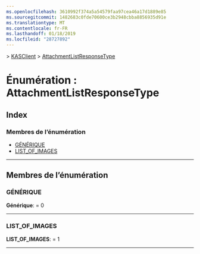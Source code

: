 ```yaml
---
ms.openlocfilehash: 3610992f374a5a54579faa97cea46a17d1889e85
ms.sourcegitcommit: 1482683c0fde70600ce3b2948cbba8856935d91e
ms.translationtype: MT
ms.contentlocale: fr-FR
ms.lasthandoff: 01/18/2019
ms.locfileid: "28727892"
---
```

[](../README.md) > [KASClient](../modules/kasclient.md) > [AttachmentListResponseType](../enums/kasclient.attachmentlistresponsetype.md)

# <a name="enumeration-attachmentlistresponsetype"></a>Énumération : AttachmentListResponseType

## <a name="index"></a>Index

### <a name="enumeration-members"></a>Membres de l’énumération

* [GÉNÉRIQUE](kasclient.attachmentlistresponsetype.md#generic)
* [LIST_OF_IMAGES](kasclient.attachmentlistresponsetype.md#list_of_images)

---

## <a name="enumeration-members"></a>Membres de l’énumération

<a id="generic"></a>

###  <a name="generic"></a>GÉNÉRIQUE

**Générique**: = 0

___

<a id="list_of_images"></a>

###  <a name="listofimages"></a>LIST_OF_IMAGES

**LIST_OF_IMAGES**: = 1

___

